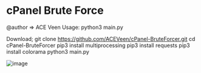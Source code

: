 # cPanel Brute Force

@author => ACE Veen
Usage: python3 main.py <URL> <USERNAME> <WORDLIST> <THREADS>

Download;
  git clone https://github.com/ACEVeen/cPanel-BruteForcer.git
  cd cPanel-BruteForcer
  pip3 install multiprocessing
  pip3 install requests
  pip3 install colorama
  python3 main.py

![image](https://github.com/ACEVeen/cPanel-BruteForcer/assets/136830329/b7d4d6a6-ddf9-401c-b4ff-08fefd1fc23c)
